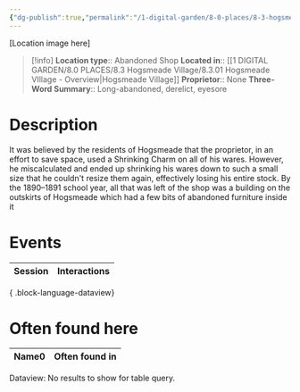 ```yaml
---
{"dg-publish":true,"permalink":"/1-digital-garden/8-0-places/8-3-hogsmeade-village/8-3-26-the-old-fool-abandoned/","tags":["#place","#hogsmeade","#shop"]}
---
```


[Location image here]
>[!info]
>**Location type**::  Abandoned Shop
>**Located in**:: [[1 DIGITAL GARDEN/8.0 PLACES/8.3 Hogsmeade Village/8.3.01 Hogsmeade VIllage - Overview\|Hogsmeade Village]]
>**Proprietor**:: None
>**Three-Word Summary**:: Long-abandoned, derelict, eyesore 

# Description

It was believed by the residents of Hogsmeade that the proprietor, in an effort to save space, used a Shrinking Charm on all of his wares. However, he miscalculated and ended up shrinking his wares down to such a small size that he couldn't resize them again, effectively losing his entire stock. By the 1890–1891 school year, all that was left of the shop was a building on the outskirts of Hogsmeade which had a few bits of abandoned furniture inside it

# Events

| Session | Interactions |
| ------- | ------------ |

{ .block-language-dataview}

# Often found here

<div><table class="dataview table-view-table"><thead class="table-view-thead"><tr class="table-view-tr-header"><th class="table-view-th"><span>Name</span><span class="dataview small-text">0</span></th><th class="table-view-th"><span>Often found in</span></th></tr></thead><tbody class="table-view-tbody"></tbody></table><div class="dataview dataview-error-box"><p class="dataview dataview-error-message">Dataview: No results to show for table query.</p></div></div>
